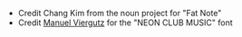* Credit Chang Kim from the noun project for "Fat Note"
* Credit [Manuel Viergutz](http://www.typographicdesign.de/) for the "NEON CLUB MUSIC" font

